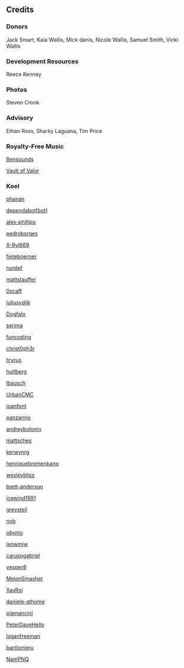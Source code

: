 <h2>Credits</h2>

<h3>Donors</h3>
<p>Jack Smart, Kaia Wallis, Mick danis, Nicole Wallis, Samuel Smith, Vicki Wallis</p>

<h3>Development Resources</h3>
<p>Reece Kenney</p>

<h3>Photos</h3>
<p>Steven Crook</p>

<h3>Advisory</h3>
<p>Ethan Ross, Sharky Laguana, Tim Price</p>

<h3>Royalty-Free Music</h3>
<p><a href="https://www.bensound.com/" target="_blank">Bensounds</a></p>
<p><a href="https://www.vaultofvalor.com/" target="_blank">Vault of Valor</a></p>

<h3>Koel</h3>

<p><a href="https://github.com/phanan" target="_blank">phanan</a></p>
<p><a href="https://github.com/apps/dependabot" target="_blank">dependabot[bot]</a></p>
<p><a href="https://github.com/alex-phillips" target="_blank">alex-phillips</a></p>
<p><a href="https://github.com/pedroborges" target="_blank">pedroborges</a></p>
<p><a href="https://github.com/X-Ryl669" target="_blank">X-Ryl669</a></p>
<p><a href="https://github.com/fieteboerner" target="_blank">fieteboerner</a></p>
<p><a href="https://github.com/rundef" target="_blank">rundef</a></p>
<p><a href="https://github.com/mattstauffer" target="_blank">mattstauffer</a></p>
<p><a href="https://github.com/0xcaff" target="_blank">0xcaff</a></p>
<p><a href="https://github.com/juliusvdijk" target="_blank">juliusvdijk</a></p>
<p><a href="https://github.com/Dogfalo" target="_blank">Dogfalo</a></p>
<p><a href="https://github.com/serima" target="_blank">serima</a></p>
<p><a href="https://github.com/funcoding" target="_blank">funcoding</a></p>
<p><a href="https://github.com/christ0ph3r" target="_blank">christ0ph3r</a></p>
<p><a href="https://github.com/tcyrus" target="_blank">tcyrus</a></p>
<p><a href="https://github.com/hultberg" target="_blank">hultberg</a></p>
<p><a href="https://github.com/lbausch" target="_blank">lbausch</a></p>
<p><a href="https://github.com/UrbanCMC" target="_blank">UrbanCMC</a></p>
<p><a href="https://github.com/joanfont" target="_blank">joanfont</a></p>
<p><a href="https://github.com/panzarino" target="_blank">panzarino</a></p>
<p><a href="https://github.com/andreybolonin" target="_blank">andreybolonin</a></p>
<p><a href="https://github.com/mattsches" target="_blank">mattsches</a></p>
<p><a href="https://github.com/kerwynrg" target="_blank">kerwynrg</a></p>
<p><a href="https://github.com/henriquebremenkanp" target="_blank">henriquebremenkanp</a></p>
<p><a href="https://github.com/wesleybliss" target="_blank">wesleybliss</a></p>
<p><a href="https://github.com/brett-anderson" target="_blank">brett-anderson</a></p>
<p><a href="https://github.com/icewind1991" target="_blank">icewind1991</a></p>
<p><a href="https://github.com/greysteil" target="_blank">greysteil</a></p>
<p><a href="https://github.com/nob" target="_blank">nob</a></p>
<p><a href="https://github.com/obynio" target="_blank">obynio</a></p>
<p><a href="https://github.com/leowmjw" target="_blank">leowmjw</a></p>
<p><a href="https://github.com/carusogabriel" target="_blank">carusogabriel</a></p>
<p><a href="https://github.com/vesper8" target="_blank">vesper8</a></p>
<p><a href="https://github.com/MelonSmasher" target="_blank">MelonSmasher</a></p>
<p><a href="https://github.com/XavRsl" target="_blank">XavRsl</a></p>
<p><a href="https://github.com/daniele-athome" target="_blank">daniele-athome</a></p>
<p><a href="https://github.com/piamancini" target="_blank">piamancini</a></p>
<p><a href="https://github.com/PeterDaveHello" target="_blank">PeterDaveHello</a></p>
<p><a href="https://github.com/loganfreeman" target="_blank">loganfreeman</a></p>
<p><a href="https://github.com/bartlomieju" target="_blank">bartlomieju</a></p>
<p><a href="https://github.com/NamPNQ" target="_blank">NamPNQ</a></p>
